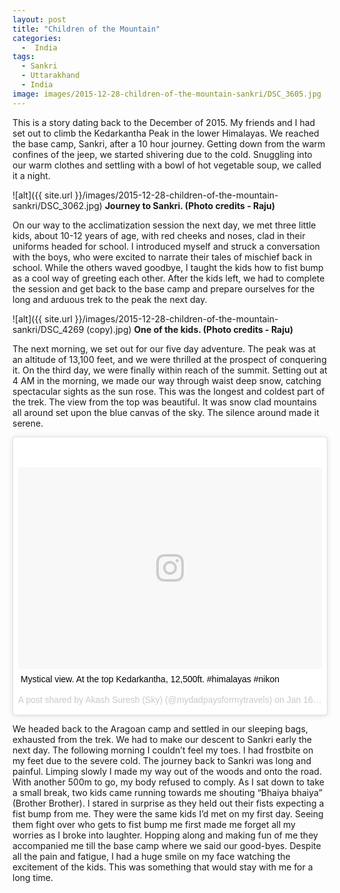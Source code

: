 ```yaml
---
layout: post
title: "Children of the Mountain"
categories:
  -  India
tags:
  - Sankri
  - Uttarakhand
  - India
image: images/2015-12-28-children-of-the-mountain-sankri/DSC_3605.jpg
---
```



This is a story dating back to the December of 2015. My friends and I had set out to climb the Kedarkantha Peak in the lower Himalayas. We reached the base camp, Sankri, after a 10 hour journey. Getting down from the warm confines of the jeep, we started shivering due to the cold. Snuggling into our warm clothes and settling with a bowl of hot vegetable soup, we called it a night.

![alt]({{ site.url }}/images/2015-12-28-children-of-the-mountain-sankri/DSC_3062.jpg)
**Journey to Sankri. (Photo credits - Raju)**

On our way to the acclimatization session the next day, we met three little kids, about 10-12 years of age, with red cheeks and noses, clad in their uniforms headed for school. I introduced myself and struck a conversation with the boys, who were excited to narrate their tales of mischief back in school. While the others waved goodbye, I taught the kids how to fist bump as a cool way of greeting each other. After the kids left, we had to complete the session and get back to the base camp and prepare ourselves for the long and arduous trek to the peak the next day.

![alt]({{ site.url }}/images/2015-12-28-children-of-the-mountain-sankri/DSC_4269 (copy).jpg)
**One of the kids. (Photo credits - Raju)**

The next morning, we set out for our five day adventure. The peak was at an altitude of 13,100 feet, and we were thrilled at the prospect of conquering it. On the third day, we were finally within reach of the summit. Setting out at 4 AM in the morning, we made our way through waist deep snow, catching spectacular sights as the sun rose. This was the longest and coldest part of the trek. The view from the top was beautiful. It was snow clad mountains all around set upon the blue canvas of the sky. The silence around made it serene.

<blockquote class="instagram-media" data-instgrm-captioned data-instgrm-version="7" style=" background:#FFF; border:0; border-radius:3px; box-shadow:0 0 1px 0 rgba(0,0,0,0.5),0 1px 10px 0 rgba(0,0,0,0.15); margin: 1px; max-width:658px; padding:0; width:99.375%; width:-webkit-calc(100% - 2px); width:calc(100% - 2px);"><div style="padding:8px;"> <div style=" background:#F8F8F8; line-height:0; margin-top:40px; padding:33.28703703703704% 0; text-align:center; width:100%;"> <div style=" background:url(data:image/png;base64,iVBORw0KGgoAAAANSUhEUgAAACwAAAAsCAMAAAApWqozAAAABGdBTUEAALGPC/xhBQAAAAFzUkdCAK7OHOkAAAAMUExURczMzPf399fX1+bm5mzY9AMAAADiSURBVDjLvZXbEsMgCES5/P8/t9FuRVCRmU73JWlzosgSIIZURCjo/ad+EQJJB4Hv8BFt+IDpQoCx1wjOSBFhh2XssxEIYn3ulI/6MNReE07UIWJEv8UEOWDS88LY97kqyTliJKKtuYBbruAyVh5wOHiXmpi5we58Ek028czwyuQdLKPG1Bkb4NnM+VeAnfHqn1k4+GPT6uGQcvu2h2OVuIf/gWUFyy8OWEpdyZSa3aVCqpVoVvzZZ2VTnn2wU8qzVjDDetO90GSy9mVLqtgYSy231MxrY6I2gGqjrTY0L8fxCxfCBbhWrsYYAAAAAElFTkSuQmCC); display:block; height:44px; margin:0 auto -44px; position:relative; top:-22px; width:44px;"></div></div> <p style=" margin:8px 0 0 0; padding:0 4px;"> <a href="https://www.instagram.com/p/BAmnvAVQSB_/" style=" color:#000; font-family:Arial,sans-serif; font-size:14px; font-style:normal; font-weight:normal; line-height:17px; text-decoration:none; word-wrap:break-word;" target="_blank">Mystical view. At the top Kedarkantha, 12,500ft. #himalayas #nikon</a></p> <p style=" color:#c9c8cd; font-family:Arial,sans-serif; font-size:14px; line-height:17px; margin-bottom:0; margin-top:8px; overflow:hidden; padding:8px 0 7px; text-align:center; text-overflow:ellipsis; white-space:nowrap;">A post shared by Akash Suresh (Sky) (@mydadpaysformytravels) on <time style=" font-family:Arial,sans-serif; font-size:14px; line-height:17px;" datetime="2016-01-16T14:34:35+00:00">Jan 16, 2016 at 6:34am PST</time></p></div></blockquote>
<script async defer src="//platform.instagram.com/en_US/embeds.js"></script>

We headed back to the Aragoan camp and settled in our sleeping bags, exhausted from the trek. We had to make our descent to Sankri early the next day. The following morning I couldn’t feel my toes. I had frostbite on my feet due to the severe cold. The journey back to Sankri was long and painful. Limping slowly I made my way out of the woods and onto the road. With another 500m to go, my body refused to comply. As I sat down to take a small break, two kids came running towards me shouting “Bhaiya bhaiya” (Brother Brother). I stared in surprise as they held out their fists expecting a fist bump from me. They were the same kids I’d met on my first day. Seeing them fight over who gets to fist bump me first made me forget all my worries as I broke into laughter. Hopping along and making fun of me they accompanied me till the base camp where we said our good-byes. Despite all the pain and fatigue, I had a huge smile on my face watching the excitement of the kids. This was something that would stay with me for a long time.
